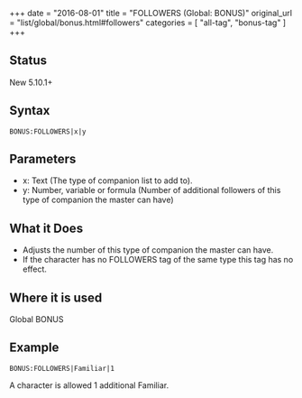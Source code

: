 +++
date = "2016-08-01"
title = "FOLLOWERS (Global: BONUS)"
original_url = "list/global/bonus.html#followers"
categories = [ "all-tag", "bonus-tag" ]
+++

## Status

New 5.10.1+

## Syntax

`BONUS:FOLLOWERS|x|y`

## Parameters

-   x: Text (The type of companion list to add to).
-   y: Number, variable or formula (Number of
    additional followers of this type of companion the master can have)



What it Does
------------

-   Adjusts the number of this type of companion the master can have.
-   If the character has no FOLLOWERS tag of the same type this tag has
    no effect.

Where it is used
----------------

Global BONUS

Example
-------

`BONUS:FOLLOWERS|Familiar|1`

A character is allowed 1 additional Familiar.

